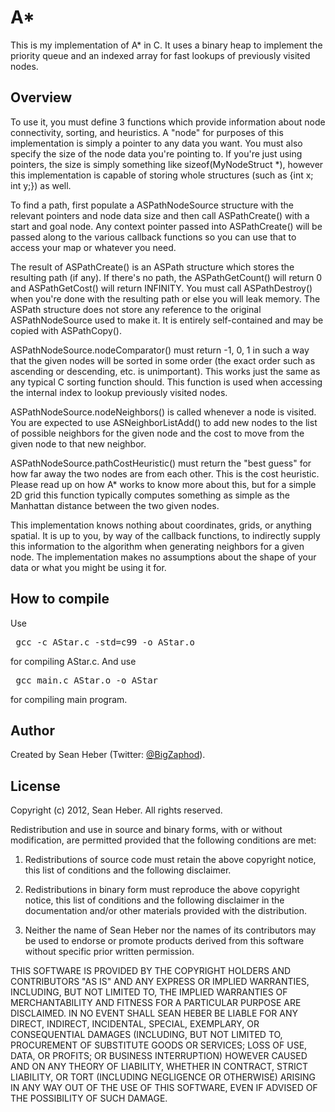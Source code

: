 # A*

This is my implementation of A* in C. It uses a binary heap to implement the priority queue and an indexed array for fast lookups of previously visited nodes.

## Overview

To use it, you must define 3 functions which provide information about node connectivity, sorting, and heuristics. A "node" for purposes of this implementation is simply a pointer to any data you want. You must also specify the size of the node data you're pointing to. If you're just using pointers, the size is simply something like sizeof(MyNodeStruct *), however this implementation is capable of storing whole structures (such as {int x; int y;}) as well.

To find a path, first populate a ASPathNodeSource structure with the relevant pointers and node data size and then call ASPathCreate() with a start and goal node. Any context pointer passed into ASPathCreate() will be passed along to the various callback functions so you can use that to access your map or whatever you need.

The result of ASPathCreate() is an ASPath structure which stores the resulting path (if any). If there's no path, the ASPathGetCount() will return 0 and ASPathGetCost() will return INFINITY. You must call ASPathDestroy() when you're done with the resulting path or else you will leak memory. The ASPath structure does not store any reference to the original ASPathNodeSource used to make it. It is entirely self-contained and may be copied with ASPathCopy().

ASPathNodeSource.nodeComparator() must return -1, 0, 1 in such a way that the given nodes will be sorted in some order (the exact order such as ascending or descending, etc. is unimportant). This works just the same as any typical C sorting function should. This function is used when accessing the internal index to lookup previously visited nodes.

ASPathNodeSource.nodeNeighbors() is called whenever a node is visited. You are expected to use ASNeighborListAdd() to add new nodes to the list of possible neighbors for the given node and the cost to move from the given node to that new neighbor.

ASPathNodeSource.pathCostHeuristic() must return the "best guess" for how far away the two nodes are from each other. This is the cost heuristic. Please read up on how A* works to know more about this, but for a simple 2D grid this function typically computes something as simple as the Manhattan distance between the two given nodes.

This implementation knows nothing about coordinates, grids, or anything spatial. It is up to you, by way of the callback functions, to indirectly supply this information to the algorithm when generating neighbors for a given node. The implementation makes no assumptions about the shape of your data or what you might be using it for.

## How to compile

Use <pre> gcc -c AStar.c -std=c99 -o AStar.o </pre> for compiling AStar.c.
And use <pre> gcc main.c AStar.o -o AStar </pre> for compiling main program.


## Author

Created by Sean Heber (Twitter: [@BigZaphod](http://twitter.com/BigZaphod/)).

## License

Copyright (c) 2012, Sean Heber. All rights reserved.

Redistribution and use in source and binary forms, with or without
modification, are permitted provided that the following conditions are met:

1. Redistributions of source code must retain the above copyright
   notice, this list of conditions and the following disclaimer.

2. Redistributions in binary form must reproduce the above copyright notice,
   this list of conditions and the following disclaimer in the documentation
   and/or other materials provided with the distribution.
 
3. Neither the name of Sean Heber nor the names of its contributors may
   be used to endorse or promote products derived from this software without
   specific prior written permission.

THIS SOFTWARE IS PROVIDED BY THE COPYRIGHT HOLDERS AND CONTRIBUTORS "AS IS" AND
ANY EXPRESS OR IMPLIED WARRANTIES, INCLUDING, BUT NOT LIMITED TO, THE IMPLIED
WARRANTIES OF MERCHANTABILITY AND FITNESS FOR A PARTICULAR PURPOSE ARE
DISCLAIMED. IN NO EVENT SHALL SEAN HEBER BE LIABLE FOR ANY DIRECT,
INDIRECT, INCIDENTAL, SPECIAL, EXEMPLARY, OR CONSEQUENTIAL DAMAGES (INCLUDING,
BUT NOT LIMITED TO, PROCUREMENT OF SUBSTITUTE GOODS OR SERVICES; LOSS OF USE,
DATA, OR PROFITS; OR BUSINESS INTERRUPTION) HOWEVER CAUSED AND ON ANY THEORY OF
LIABILITY, WHETHER IN CONTRACT, STRICT LIABILITY, OR TORT (INCLUDING NEGLIGENCE
OR OTHERWISE) ARISING IN ANY WAY OUT OF THE USE OF THIS SOFTWARE, EVEN IF
ADVISED OF THE POSSIBILITY OF SUCH DAMAGE.


